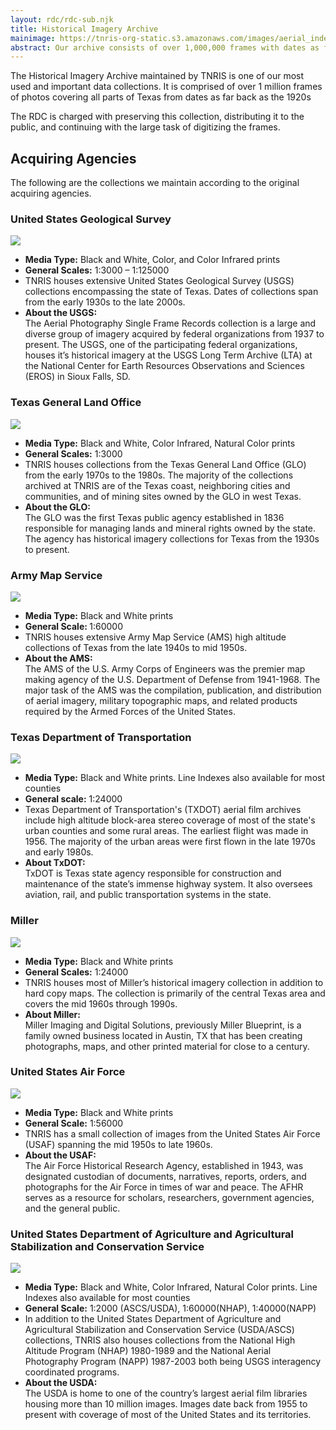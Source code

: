 ```yaml
---
layout: rdc/rdc-sub.njk
title: Historical Imagery Archive
mainimage: https://tnris-org-static.s3.amazonaws.com/images/aerial_index_banner.jpg
abstract: Our archive consists of over 1,000,000 frames with dates as far back as the 1920s.
---
```


<p class="lead">
    The Historical Imagery Archive maintained by TNRIS is one of our most used and important data collections. It is comprised of over 1 million frames of photos covering all parts of Texas from dates as far back as the 1920s
</p>
<p class="lead">
    The RDC is charged with preserving this collection, distributing it to the public, and continuing with the large task of digitizing the frames.
</p>
<h2>Acquiring Agencies</h2>
<p>The following are the collections we maintain according to the original acquiring agencies.</p>
<div class="row">
  <div class="col-md-6 acquiring-agency">
      <h3>United States Geological Survey</h3>
      <a href="https://tnris-org-static.s3.amazonaws.com/images/usgs_full.jpg" data-toggle="lightbox" data-gallery="example-gallery" data-title="United States Geological Survey (USGS)">
          <img class="thumbnail pull-left" src="https://tnris-org-static.s3.amazonaws.com/images/usgs_historical_th.jpg">
      </a>
      <ul class="list-clean">
          <li><strong>Media Type:</strong> Black and White, Color, and Color Infrared prints</li>
          <li><strong>General Scales:</strong> 1:3000 – 1:125000</li>
          <li>TNRIS houses extensive United States Geological Survey (USGS) collections encompassing the state of Texas.  Dates of collections span from the early 1930s to the late 2000s.</li>
          <li><strong>About the USGS:</strong><br> The Aerial Photography Single Frame Records collection is a large and diverse group of imagery acquired by federal organizations from 1937 to present.  The USGS, one of the participating federal organizations, houses it’s historical imagery at the USGS Long Term Archive (LTA) at the National Center for Earth Resources Observations and Sciences (EROS) in Sioux Falls, SD.</li>
      </ul>
  </div>
  <div class="col-md-6 acquiring-agency">
      <h3>Texas General Land Office</h3>
      <a href="https://tnris-org-static.s3.amazonaws.com/images/glo_full.jpg" data-toggle="lightbox" data-gallery="example-gallery" data-title="Texas General Land Office (GLO)">
          <img class="thumbnail pull-left" src="https://tnris-org-static.s3.amazonaws.com/images/glo_historical_th.jpg">
      </a>
      <ul class="list-clean">
          <li><strong>Media Type:</strong> Black and White, Color Infrared, Natural Color prints</li>
          <li><strong>General Scales:</strong> 1:3000</li>
          <li>TNRIS houses collections from the Texas General Land Office (GLO) from the early 1970s to the 1980s.  The majority of the collections archived at TNRIS are of the Texas coast, neighboring cities and communities, and of mining sites owned by the GLO in west Texas.</li>
          <li><strong>About the GLO:</strong><br>The GLO was the first Texas public agency established in 1836 responsible for managing lands and mineral rights owned by the state. The agency has historical imagery collections for Texas from the 1930s to present.</li>
      </ul>
  </div>
</div>
<div class="row">
<div class="col-md-6 acquiring-agency">
    <h3>Army Map Service</h3>
    <a href="https://tnris-org-static.s3.amazonaws.com/images/ams_full.jpg" data-toggle="lightbox" data-gallery="example-gallery" data-title="Army Map Service (AMS)">
        <img class="thumbnail pull-left" src="https://tnris-org-static.s3.amazonaws.com/images/armycorp_historical_th.jpg">
    </a>
    <ul class="list-clean">
        <li><strong>Media Type:</strong> Black and White prints </li>
        <li><strong>General Scale: </strong>1:60000</li>
        <li>TNRIS houses extensive Army Map Service (AMS) high altitude collections of Texas from the late 1940s to mid 1950s.</li>
        <li><strong>About the AMS:</strong><br>The AMS of the U.S. Army Corps of Engineers was the premier map making agency of the U.S. Department of Defense from 1941-1968.  The major task of the AMS was the compilation, publication, and distribution of aerial imagery, military topographic maps, and related products required by the Armed Forces of the United States.</li>
    </ul>
</div>
<div class="col-md-6 acquiring-agency">
    <h3>Texas Department of Transportation</h3>
    <a href="https://tnris-org-static.s3.amazonaws.com/images/txdot_full.jpg" data-toggle="lightbox" data-gallery="example-gallery" data-title="Texas Department of Transportation (TXDOT)">
        <img class="thumbnail pull-left" src="https://tnris-org-static.s3.amazonaws.com/images/txdot_historical_th.jpg">
    </a>
    <ul class="list-clean">
        <li><strong>Media Type:</strong> Black and White prints. Line Indexes also available for most counties</li>
        <li><strong>General scale:</strong> 1:24000</li>
        <li>Texas Department of Transportation's (TXDOT) aerial film archives include high altitude block-area stereo coverage of most of the state's urban counties and some rural areas. The earliest flight was made in 1956. The majority of the urban areas were first flown in the late 1970s and early 1980s.</li>
        <li><strong>About TxDOT:</strong><br>TxDOT is Texas state agency responsible for construction and maintenance of the state’s immense highway system.  It also oversees aviation, rail, and public transportation systems in the state.  </li>
    </ul>
</div>
</div>
<div class="row">
  <div class="col-md-6 acquiring-agency">
      <h3>Miller</h3>
      <a href="https://tnris-org-static.s3.amazonaws.com/images/miller_full.jpg" data-toggle="lightbox" data-gallery="example-gallery"  data-title="Miller">
          <img class="thumbnail pull-left" src="https://tnris-org-static.s3.amazonaws.com/images/miller_historical_th.jpg">
      </a>
      <ul class="list-clean">
          <li><strong>Media Type:</strong> Black and White prints</li>
          <li><strong>General Scales:</strong> 1:24000</li>
          <li>TNRIS houses most of Miller’s historical imagery collection in addition to hard copy maps.  The collection is primarily of the central Texas area and covers the mid 1960s through 1990s.</li>
          <li><strong>About Miller:</strong><br>Miller Imaging and Digital Solutions, previously Miller Blueprint, is a family owned business located in Austin, TX that has been creating photographs, maps, and other printed material for close to a century.</li>
      </ul>
  </div>
  <div class="col-md-6 acquiring-agency"><h3>United States Air Force</h3>
      <a href="https://tnris-org-static.s3.amazonaws.com/images/usaf_full.jpg" data-toggle="lightbox" data-gallery="example-gallery"data-title="United States Air Force (USAF)">
          <img class="thumbnail pull-left" src="https://tnris-org-static.s3.amazonaws.com/images/airforce_historical_th.jpg">
      </a>
      <ul class="list-clean">
          <li><strong>Media Type:</strong> Black and White prints</li>
          <li><strong>General Scale:</strong> 1:56000</li>
          <li>TNRIS has a small collection of images from the United States Air Force (USAF) spanning the mid 1950s to late 1960s.</li>
          <li><strong>About the USAF:</strong><br>The Air Force Historical Research Agency, established in 1943, was designated custodian of documents, narratives, reports, orders, and photographs for the Air Force in times of war and peace.  The AFHR serves as a resource for scholars, researchers, government agencies, and the general public.</li>
      </ul>
  </div>
</div>
<div class="row">
  <div class="col-md-6 acquiring-agency">
      <h3>United States Department of Agriculture and Agricultural Stabilization and Conservation Service</h3>
      <a href="https://tnris-org-static.s3.amazonaws.com/images/usda_acs_full.jpg" data-toggle="lightbox" data-gallery="example-gallery" data-title="United States Department of Agriculture (USDA) and Agricultural Stabilization and Conservation Service (ASCS)">
          <img class="thumbnail pull-left" src="https://tnris-org-static.s3.amazonaws.com/images/usda_historical_th.jpg">
      </a>
      <ul class="list-clean">
          <li><strong>Media Type:</strong> Black and White, Color Infrared, Natural Color prints.  Line Indexes also available for most counties</li>
          <li><strong>General Scale:</strong> 1:2000 (ASCS/USDA), 1:60000(NHAP), 1:40000(NAPP)</li>
          <li>In addition to the United States Department of Agriculture and Agricultural Stabilization and Conservation Service (USDA/ASCS) collections, TNRIS also houses collections from the National High Altitude Program (NHAP) 1980-1989 and the National Aerial Photography Program (NAPP) 1987-2003 both being USGS interagency coordinated programs.</li>
          <li><strong>About the USDA:</strong><br>The USDA is home to one of the country’s largest aerial film libraries housing more than 10 million images.  Images date back from 1955 to present with coverage of most of the United States and its territories.</li>
      </ul>
  </div>
</div>
